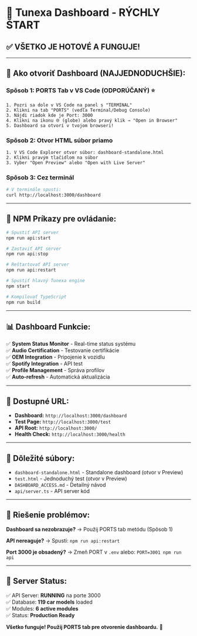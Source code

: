 # 🎵 Tunexa Dashboard - RÝCHLY ŠTART

## ✅ VŠETKO JE HOTOVÉ A FUNGUJE!

---

## 🚀 Ako otvoriť Dashboard (NAJJEDNODUCHŠIE):

### Spôsob 1: PORTS Tab v VS Code (ODPORÚČANÝ) ⭐
```
1. Pozri sa dole v VS Code na panel s "TERMINAL"
2. Klikni na tab "PORTS" (vedľa Terminal/Debug Console)
3. Nájdi riadok kde je Port: 3000
4. Klikni na ikonu 🌐 (globe) alebo pravý klik → "Open in Browser"
5. Dashboard sa otvorí v tvojom browseri!
```

### Spôsob 2: Otvor HTML súbor priamo
```
1. V VS Code Explorer otvor súbor: dashboard-standalone.html
2. Klikni pravým tlačidlom na súbor
3. Vyber "Open Preview" alebo "Open with Live Server"
```

### Spôsob 3: Cez terminál
```bash
# V terminále spusti:
curl http://localhost:3000/dashboard
```

---

## 🎯 NPM Príkazy pre ovládanie:

```bash
# Spustiť API server
npm run api:start

# Zastaviť API server  
npm run api:stop

# Reštartovať API server
npm run api:restart

# Spustiť hlavný Tunexa engine
npm start

# Kompilovať TypeScript
npm run build
```

---

## 📊 Dashboard Funkcie:

✅ **System Status Monitor** - Real-time status systému  
✅ **Audio Certification** - Testovanie certifikácie  
✅ **OEM Integration** - Pripojenie k vozidlu  
✅ **Spotify Integration** - API test  
✅ **Profile Management** - Správa profilov  
✅ **Auto-refresh** - Automatická aktualizácia  

---

## 🔗 Dostupné URL:

- **Dashboard:** `http://localhost:3000/dashboard`
- **Test Page:** `http://localhost:3000/test`
- **API Root:** `http://localhost:3000/`
- **Health Check:** `http://localhost:3000/health`

---

## 📁 Dôležité súbory:

- `dashboard-standalone.html` - Standalone dashboard (otvor v Preview)
- `test.html` - Jednoduchý test (otvor v Preview)
- `DASHBOARD_ACCESS.md` - Detailný návod
- `api/server.ts` - API server kód

---

## 🔧 Riešenie problémov:

**Dashboard sa nezobrazuje?**
→ Použij PORTS tab metódu (Spôsob 1)

**API nereaguje?**
→ Spusti: `npm run api:restart`

**Port 3000 je obsadený?**
→ Zmeň PORT v `.env` alebo: `PORT=3001 npm run api`

---

## 🎉 Server Status:

✅ API Server: **RUNNING** na porte 3000  
✅ Database: **119 car models** loaded  
✅ Modules: **6 active modules**  
✅ Status: **Production Ready**  

**Všetko funguje! Použij PORTS tab pre otvorenie dashboardu.** 🚀

